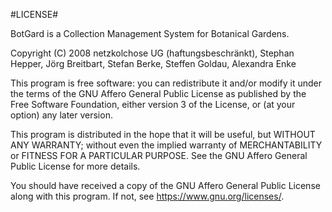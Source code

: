 #LICENSE#

BotGard is a Collection Management System for Botanical Gardens.

Copyright (C) 2008 netzkolchose UG (haftungsbeschränkt),
Stephan Hepper, Jörg Breitbart, Stefan Berke, Steffen Goldau, Alexandra Enke

This program is free software: you can redistribute it and/or modify
it under the terms of the GNU Affero General Public License as
published by the Free Software Foundation, either version 3 of the
License, or (at your option) any later version.

This program is distributed in the hope that it will be useful,
but WITHOUT ANY WARRANTY; without even the implied warranty of
MERCHANTABILITY or FITNESS FOR A PARTICULAR PURPOSE.  See the
GNU Affero General Public License for more details.

You should have received a copy of the GNU Affero General Public License
along with this program.  If not, see <https://www.gnu.org/licenses/>.
